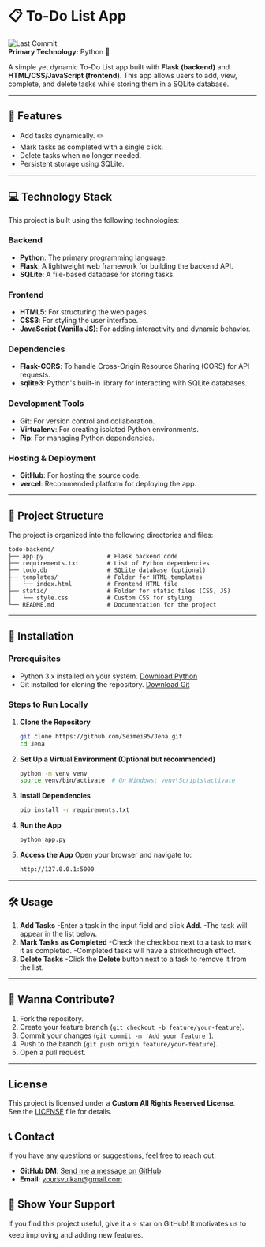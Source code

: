 # 📋 To-Do List App

![Last Commit](https://img.shields.io/badge/Last%20Commit-Today-brightgreen )  
**Primary Technology:** Python 🐍  

A simple yet dynamic To-Do List app built with **Flask (backend)** and **HTML/CSS/JavaScript (frontend)**. This app allows users to add, view, complete, and delete tasks while storing them in a SQLite database.

---

## 🌟 Features
- Add tasks dynamically. ✏️
- Mark tasks as completed with a single click. 
- Delete tasks when no longer needed. 
- Persistent storage using SQLite. 

---

## 💻 Technology Stack

This project is built using the following technologies:

### **Backend**
- **Python**: The primary programming language.
- **Flask**: A lightweight web framework for building the backend API.
- **SQLite**: A file-based database for storing tasks.

### **Frontend**
- **HTML5**: For structuring the web pages.
- **CSS3**: For styling the user interface.
- **JavaScript (Vanilla JS)**: For adding interactivity and dynamic behavior.

### **Dependencies**
- **Flask-CORS**: To handle Cross-Origin Resource Sharing (CORS) for API requests.
- **sqlite3**: Python's built-in library for interacting with SQLite databases.

### **Development Tools**
- **Git**: For version control and collaboration.
- **Virtualenv**: For creating isolated Python environments.
- **Pip**: For managing Python dependencies.

### **Hosting & Deployment**
- **GitHub**: For hosting the source code.
- **vercel**: Recommended platform for deploying the app.

---

## 📂 Project Structure
The project is organized into the following directories and files:
```
todo-backend/
├── app.py                  # Flask backend code
├── requirements.txt        # List of Python dependencies
├── todo.db                 # SQLite database (optional)
├── templates/              # Folder for HTML templates
│   └── index.html          # Frontend HTML file
├── static/                 # Folder for static files (CSS, JS)
│   └── style.css           # Custom CSS for styling
└── README.md               # Documentation for the project
```

---

## 🚀 Installation

### Prerequisites
- Python 3.x installed on your system. [Download Python](https://www.python.org/downloads/ )
- Git installed for cloning the repository. [Download Git](https://git-scm.com/ )

### Steps to Run Locally

1. **Clone the Repository**
   ```bash
   git clone https://github.com/Seimei95/Jena.git
   cd Jena
   ```
2. **Set Up a Virtual Environment (Optional but recommended)**
    ```bash
    python -m venv venv
    source venv/bin/activate  # On Windows: venv\Scripts\activate
   ```
3. **Install Dependencies**
    ```bash
    pip install -r requirements.txt
    ```
4. **Run the App**
    ```bash
    python app.py
    ```
5. **Access the App**
Open your browser and navigate to:
    ```bash
    http://127.0.0.1:5000
    ```

---

## 🛠️ Usage
1. **Add Tasks**
-Enter a task in the input field and click **Add**.
-The task will appear in the list below.
2. **Mark Tasks as Completed**
-Check the checkbox next to a task to mark it as completed.
-Completed tasks will have a strikethrough effect.
3. **Delete Tasks**
-Click the **Delete** button next to a task to remove it from the list.

---

## 🤝 **Wanna Contribute?** 
1. Fork the repository.
2. Create your feature branch (`git checkout -b feature/your-feature`).
3. Commit your changes (`git commit -m 'Add your feature'`).
4. Push to the branch (`git push origin feature/your-feature`).
5. Open a pull request.

---

## **License**

This project is licensed under a **Custom All Rights Reserved License**.  
See the [LICENSE](./LICENSE) file for details.

## 📞 **Contact**
If you have any questions or suggestions, feel free to reach out:
- **GitHub DM**: [Send me a message on GitHub](https://github.com/Seimei95 )
- **Email**: [yoursvulkan@gmail.com](mailto:yoursvulkan@gmail.com)

## 🎉 **Show Your Support**
If you find this project useful, give it a ⭐️ star on GitHub! It motivates us to keep improving and adding new features.
